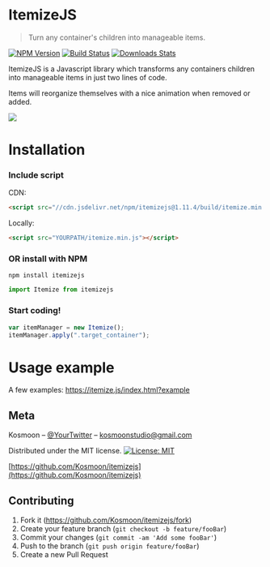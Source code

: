 # ItemizeJS
> Turn any container's children into manageable items.

[![NPM Version][npm-image]][npm-url]
[![Build Status][travis-image]][travis-url]
[![Downloads Stats][npm-downloads]][npm-url]

ItemizeJS is a Javascript library which transforms any containers children into manageable items in just two lines of code.

Items will reorganize themselves with a nice animation when removed or added.

![](header.png)

# Installation

### Include script
CDN:
```html
<script src="//cdn.jsdelivr.net/npm/itemizejs@1.11.4/build/itemize.min.js"></script>
```
Locally:
```html
<script src="YOURPATH/itemize.min.js"></script>
```
### OR install with NPM
```
npm install itemizejs
```
```javascript
import Itemize from itemizejs
```

### Start coding!
```javascript
var itemManager = new Itemize();
itemManager.apply(".target_container");
```

# Usage example

A few examples: https://itemize.js/index.html?example


## Meta

Kosmoon – [@YourTwitter](https://twitter.com/kosmoon) – kosmoonstudio@gmail.com


Distributed under the MIT license. [![License: MIT](https://img.shields.io/badge/License-MIT-yellow.svg)](https://opensource.org/licenses/MIT)

[https://github.com/Kosmoon/itemizejs](https://github.com/Kosmoon/itemizejs)

## Contributing

1. Fork it (<https://github.com/Kosmoon/itemizejs/fork>)
2. Create your feature branch (`git checkout -b feature/fooBar`)
3. Commit your changes (`git commit -am 'Add some fooBar'`)
4. Push to the branch (`git push origin feature/fooBar`)
5. Create a new Pull Request

<!-- Markdown link & img dfn's -->
[npm-image]: https://img.shields.io/npm/v/datadog-metrics.svg?style=flat-square
[npm-url]: https://npmjs.org/package/datadog-metrics
[npm-downloads]: https://img.shields.io/npm/dm/datadog-metrics.svg?style=flat-square
[travis-image]: https://img.shields.io/travis/dbader/node-datadog-metrics/master.svg?style=flat-square
[travis-url]: https://travis-ci.org/dbader/node-datadog-metrics

[wiki]: https://github.com/yourname/yourproject/wiki

